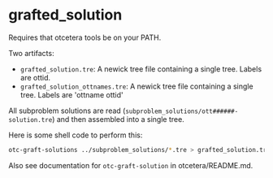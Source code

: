 # grafted_solution

Requires that otcetera tools be on your PATH.

Two artifacts:
 * `grafted_solution.tre`: A newick tree file containing a single tree. Labels are ottid. 
 * `grafted_solution_ottnames.tre`: A newick tree file containing a single tree. Labels are 'ottname ottid'

All subproblem solutions are read (`subproblem_solutions/ott######-solution.tre`)
and then assembled into a single tree.

Here is some shell code to perform this:

```sh
otc-graft-solutions ../subproblem_solutions/*.tre > grafted_solution.tre
```
Also see documentation for `otc-graft-solution` in otcetera/README.md.
